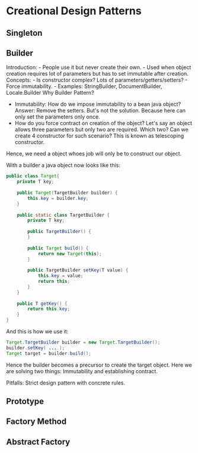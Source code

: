 # Creational Design Patterns

## Singleton

## Builder

Introduction:
	- People use it but never create their own.
	- Used when object creation requires lot of parameters but has to set immutable after creation.
Concepts:
	- Is constructor complex? Lots of parameters/getters/setters?
	- Force immutability.
	- Examples: StringBuilder, DocumentBuilder, Locale.Builder
Why Builder Pattern?

- Immutability: How do we impose immutability to a bean java object? Answer: Remove the setters. But's not the solution. Because here can only set the parameters only once.
- How do you force contract on creation of the object? Let's say an object allows three parameters but only two are required. Which two? Can we create 4 constructor for such scenario? This is known as telescoping constructor.

Hence, we need a object whoes job will only be to construct our object.

With a builder a java object now looks like this:

```java
public class Target{
	private T key;
	
	public Target(TargetBuilder builder) {
		this.key = builder.key;
	}
	
	public static class TargetBuilder {
		private T key;
		
		public TargetBuilder() {
		}
		
		public Target build() {
			return new Target(this);
		}
		
		public TargetBuilder setKey(T value) {
			this.key = value;
			return this;
		}
	}
	
	public T getKey() {
		return this.key;
	}
}
```

And this is how we use it:

```java
Target.TargetBuilder builder = new Target.TargetBuilder();
builder.setKey( ... );
Target target = builder.build();
```

Hence the builder becomes a precursor to create the target object. Here we are solving two things: Immutability and establishing contract.

Pitfalls: Strict design pattern with concrete rules.

## Prototype

## Factory Method

## Abstract Factory